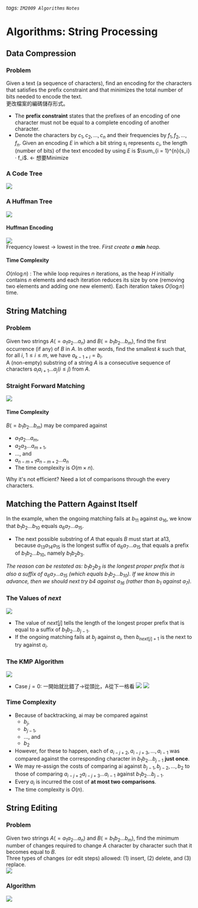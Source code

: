 ###### tags: `IM2009 Algorithms` `Notes`
# Algorithms: String Processing
## Data Compression
### Problem
Given a text (a sequence of characters), find an encoding for the characters that satisﬁes the preﬁx constraint and that minimizes the total number of bits needed to encode the text.  
更改檔案的編碼儲存形式。

* The **prefix constraint** states that the preﬁxes of an encoding of one character must not be equal to a complete encoding of another character. 
* Denote the characters by $c_1, c_2, ..., c_n$ and their frequencies by $f_1, f_2, ..., f_n$. Given an encoding $E$ in which a bit string $s_i$ represents $c_i$, the length (number of bits) of the text encoded by using $E$ is $\sum_{i = 1}^{n}{s_i} · f_i$. <- 想要Minimize

### A Code Tree
![](https://i.imgur.com/MsH0RO5.png)

### A Huffman Tree
![](https://i.imgur.com/BrTOEMf.png)
#### Huffman Encoding
![](https://i.imgur.com/jYFG0Fq.png)  
Frequency lowest -> lowest in the tree. 
*First create a **min** heap.*  

#### Time Complexity
$O(n \log{n})$ : The while loop requires $n$ iterations, as the heap $H$ initially contains $n$ elements and each iteration reduces its size by one (removing two elements and adding one new element). Each iteration takes $O(\log{n})$ time.


## String Matching
### Problem
Given two strings $A (= a_1a_2 ... a_n)$ and $B (= b_1b_2 ... b_m)$, find the first occurrence (if any) of $B$ in $A$. In other words, find the smallest $k$ such that, for all $i$, $1 \le i \le m$, we have $a_{k − 1 + i} = b_i$.  
A (non-empty) substring of a string $A$ is a consecutive sequence of characters $a_i a_{i + 1}...a_j (i \le j)$ from $A$. 
  
### Straight Forward Matching
![](https://i.imgur.com/1uDDj1e.png)  
#### Time Complexity
$B (= b_1b_2 ... b_m)$ may be compared against
* $a_1a_2 ... a_m$,
* $a_2a_3 ... a_{m + 1}$,
* ..., and
* $a_{n − m + 1}a_{n − m + 2} ... a_n$
* The time complexity is $O(m \times n)$.  
  
Why it's not efficient? Need a lot of comparisons through the every characters.


## Matching the Pattern Against Itself
In the example, when the ongoing matching fails at $b_{11}$ against $a_{16}$, we know that $b_1b_2... b_{10}$ equals $a_6a_7...a_{15}$.

* The next possible substring of $A$ that equals $B$ must start at a13, because $a_{13}a_{14}a_{15}$ is the longest suffix of $a_6a_7...a_{15}$ that equals a prefix of $b_1b_2...b_{10}$, namely $b_1b_2b_3$.  

*The reason can be restated as: $b_1b_2b_3$ is the longest proper prefix that is also a suffix of $a_6a_7...a_{15}$ (which equals $b_1b_2...b_{10}$). If we know this in advance, then we should next try b4 against $a_{16}$ (rather than $b_1$ against $a_7$).*

### The Values of *next*
![](https://i.imgur.com/1RdUbLZ.png)

* The value of $next[j]$ tells the length of the longest proper preﬁx that is equal to a suffix of $b_1b_2...b_{j − 1}$.
* If the ongoing matching fails at $b_j$ against $a_i$, then $b_{next[j] + 1}$ is the next to try against $a_i$.

### The KMP Algorithm
![](https://i.imgur.com/nkcbUXL.png)
* Case $j = 0$: 一開始就比錯了->從頭比，A從下一格看
![](https://i.imgur.com/Ef5Zv9o.png)
![](https://i.imgur.com/CBh6Ik5.png)

### Time Complexity
* Because of backtracking, ai may be compared against
    * $b_j$,
    * $b_{j − 1}$,
    * ..., and
    * $b_2$
* However, for these to happen, each of $a_{i − j + 2}, a_{i − j + 3},..., a_{i − 1}$ was compared against the corresponding character in $b_1b_2...b_{j − 1}$ **just once**.
* We may re-assign the costs of comparing ai against $b_{j − 1}, b_{j − 2},...,b_2$ to those of comparing $a_{i − j + 2}a_{i − j + 3}...a_{i − 1}$ against $b_1b_2 ...b_{j − 1}$.
* Every $a_i$ is incurred the cost of **at most two comparisons**.
* The time complexity is $O(n)$.


## String Editing
### Problem
Given two strings $A (= a_1a_2 ... a_n)$ and $B (= b_1b_2 ... b_m)$, find the minimum number of changes required to change $A$ character by character such that it becomes equal to $B$.  
Three types of changes (or edit steps) allowed: (1) insert, (2) delete, and (3) replace.  
![](https://i.imgur.com/T4fARAR.png)

### Algorithm
![](https://i.imgur.com/gD5t8b0.png)



